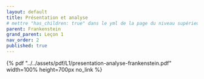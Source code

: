 ```yaml
---
layout: default
title: Présentation et analyse
# mettre "has_children: true" dans le yml de la page du niveau supérieur
parent: Frankenstein
grand_parent: Leçon 1
nav_order: 2
published: true
---
```


{% pdf "../../assets/pdf/L1/presentation-analyse-frankenstein.pdf" width=100% height=700px no_link %}